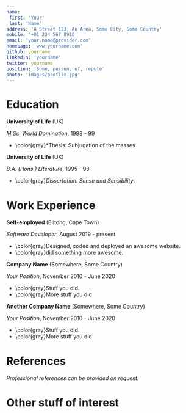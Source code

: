 ```yaml
---
name:
 first: 'Your'
 last: 'Name'
address: 'A Street 123, An Area, Some City, Some Country'
mobile: '+01 234 567 8910'
email: 'your.name@provider.com'
homepage: 'www.yourname.com'
github: yourname
linkedin: 'yourname'
twitter: yourname
position: 'Some, person, of, repute'
photo: 'images/profile.jpg'
---
```


# Education

**University of Life** (UK) 

*M.Sc. World Domination*, 1998 - 99

- \color{gray}*Thesis: Subjugation of the masses

**University of Life** (UK) 

*B.A. (Hons.) Literature*, 1995 - 98

- \color{gray}*Dissertation: Sense and Sensibility*.


# Work Experience

**Self-employed** (Biltong, Cape Town)

*Software Developer*, August 2019 - present

- \color{gray}Designed, coded and deployed an awesome website.
- \color{gray}did something more awesome.

**Company Name** (Somewhere, Some Country) 

*Your Position*, November 2010 - June 2020

-   \color{gray}Stuff you did.
-   \color{gray}More stuff you did

**Another Company Name** (Somewhere, Some Country) 

*Your Position*, November 2010 - June 2020

-   \color{gray}Stuff you did.
-   \color{gray}More stuff you did


# References

*Professional references can be provided on request.*

# Other stuff of interest



